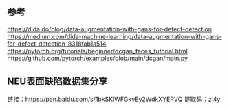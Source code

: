 ## 参考
https://dida.do/blog/data-augmentation-with-gans-for-defect-detection
https://medium.com/dida-machine-learning/data-augmentation-with-gans-for-defect-detection-8318fab1a514
https://pytorch.org/tutorials/beginner/dcgan_faces_tutorial.html
https://github.com/pytorch/examples/blob/main/dcgan/main.py

## NEU表面缺陷数据集分享
链接：https://pan.baidu.com/s/1bkSKlWFGkvEy2WdkXYEPVQ 
提取码：zl4y




